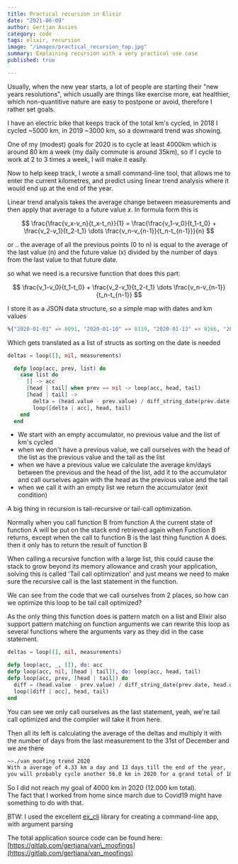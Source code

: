 ```yaml
---
title: Practical recursion in Elixir
date: "2021-06-09"
author: Gertjan Assies
category: code
tags: elixir, recursion
image: "/images/practical_recursion_top.jpg"
summary: Explaining recursion with a very practical use case
published: true

---
```


Usually, when the new year starts, a lot of people are starting their "new years resolutions", which usually are things like exercise more, eat healthier, which non-quantitive nature are easy to postpone or avoid, therefore I rather set goals.

I have an electric bike that keeps track of the total km's cycled, in 2018 I cycled ~5000 km, in 2019 ~3000 km, so a downward trend was showing.

One of my (modest) goals for 2020 is to cycle at least 4000km which is around 80 km a week (my daily commute is around 35km), so if I cycle to work at 2 to 3 times a week, I will make it easily.

Now to help keep track, I wrote a small command-line tool, that allows me to enter the current kilometres, and predict using linear trend analysis where it would end up at the end of the year.

Linear trend analysis takes the average change between measurements and then apply that average to a future value $x$. In formula form this is

$$ \frac{\frac{v_x-v_n}{t_x-t_n}}{1} = \frac{\frac{v_1-v_0}{t_1-t_0} + \frac{v_2-v_1}{t_2-t_1} \dots \frac{v_n-v_{n-1}}{t_n-t_{n-1}}}{n}
$$

or .. the average of all the previous points (0 to n) is equal to the average of the last value (n) and the future value (x) divided by the number of days from the last value to that future date.

so what we need is a recursive function that does this part:

$$ \frac{v_1-v_0}{t_1-t_0} + \frac{v_2-v_1}{t_2-t_1} \dots \frac{v_n-v_{n-1}}{t_n-t_{n-1}}
$$

I store it as a JSON data structure, so a simple map with dates and km values

```elixir
%{"2020-01-01" => 8091, "2020-01-10" => 8119, "2020-01-13" => 8166, "2020-01-16" => 8197}
```

Which gets translated as a list of structs as sorting on the date is needed

```elixir
deltas = loop([], nil, measurements)

  defp loop(acc, prev, list) do
    case list do
      [] -> acc
      [head | tail] when prev == nil -> loop(acc, head, tail)
      [head | tail] ->
        delta = (head.value - prev.value) / diff_string_date(prev.date, head.date)
        loop([delta | acc], head, tail)
    end
  end
```

* We start with an empty accumulator, no previous value and the list of km's cycled
* when we don't have a previous value, we call ourselves with the head of the list as the previous value and the tail as the list
* when we have a previous value we calculate the average km/days between the previous and the head of the list, add it to the accumulator and call ourselves again with the head as the previous value and the tail
* when we call it with an empty list we return the accumulator (exit condition)

A big thing in recursion is tail-recursive or tail-call optimization.

Normally when you call function B from function A the current state of function A will be put on the stack end retrieved again when Function B returns, except when the call to function B is the last thing function A does. then it only has to return the result of function B

When calling a recursive function with a large list, this could cause the stack to grow beyond its memory allowance and crash your application, solving this is called 'Tail call optimization' and just means we need to make sure the recursive call is the last statement in the function.

We can see from the code that we call ourselves from 2 places, so how can we optimize this loop to be tail call optimized?

As the only thing this function does is pattern match on a list and Elixir also support pattern matching on function arguments we can rewrite this loop as several functions where the arguments vary as they did in the case statement.

```elixir
deltas = loop([], nil, measurements)

defp loop(acc, _, []), do: acc
defp loop(acc, nil, [head | tail]), do: loop(acc, head, tail)
defp loop(acc, prev, [head | tail]) do
  diff = (head.value - prev.value) / diff_string_date(prev.date, head.date)
  loop([diff | acc], head, tail)
end
```

You can see we only call ourselves as the last statement, yeah, we're tail call optimized and the compiler will take it from here.

Then all its left is calculating the average of the deltas and multiply it with the number of days from the last measurement to the 31st of December and we are there

```bash
~>./van_moofing trend 2020  
With a average of 4.33 km a day and 13 days till the end of the year,  
you will probably cycle another 56.0 km in 2020 for a grand total of 10163.0 km  

```

So I did not reach my goal of 4000 km in 2020 (12.000 km total).  
The fact that I worked from home since march due to Covid19 might have something to do with that.

BTW: I used the excellent [ex\_cli](https://hex.pm/packages/ex_cli) library for creating a command-line app, with argument parsing

The total application source code can be found here: [https://gitlab.com/gertjana/van\_moofings](https://gitlab.com/gertjana/van_moofings)
